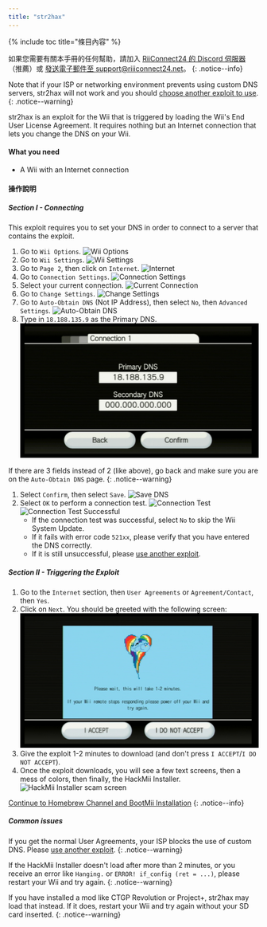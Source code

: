 ```yaml
---
title: "str2hax"
---
```


{% include toc title="條目內容" %}

如果您需要有關本手冊的任何幫助，請加入 [RiiConnect24 的 Discord 伺服器](https://discord.gg/rc24)（推薦）或 [發送電子郵件至 support@riiiconnect24.net](mailto:support@riiiconnect24.net)。
{: .notice--info}

Note that if your ISP or networking environment prevents using custom DNS servers, str2hax will not work and you should [choose another exploit to use](get-started).
{: .notice--warning}

str2hax is an exploit for the Wii that is triggered by loading the Wii's End User License Agreement. It requires nothing but an Internet connection that lets you change the DNS on your Wii.

#### What you need

* A Wii with an Internet connection

#### 操作說明

##### Section I - Connecting

This exploit requires you to set your DNS in order to connect to a server that contains the exploit.

1. Go to `Wii Options`. ![Wii Options](/images/RiiConnect24/Internet_1.png)
1. Go to `Wii Settings`. ![Wii Settings](/images/RiiConnect24/Internet_2.png)
1. Go to `Page 2`, then click on `Internet`. ![Internet](/images/RiiConnect24/Internet_3.png)
1. Go to `Connection Settings`. ![Connection Settings](/images/RiiConnect24/Internet_4.png)
1. Select your current connection. ![Current Connection](/images/RiiConnect24/Internet_5.png)
1. Go to `Change Settings`. ![Change Settings](/images/RiiConnect24/Internet_6.png)
1. Go to `Auto-Obtain DNS` (Not IP Address), then select `No`, then `Advanced Settings`. ![Auto-Obtain DNS](/images/RiiConnect24/Internet_7.png)
1. Type in `18.188.135.9` as the Primary DNS. ![str2hax DNS](/images/str2hax/dns.png)

If there are 3 fields instead of 2 (like above), go back and make sure you are on the `Auto-Obtain DNS` page.
{: .notice--warning}

1. Select `Confirm`, then select `Save`. ![Save DNS](/images/RiiConnect24/Internet_10.png)
1. Select `OK` to perform a connection test. ![Connection Test](/images/RiiConnect24/Internet_11.png) ![Connection Test Successful](/images/RiiConnect24/Internet_12.png)
   - If the connection test was successful, select `No` to skip the Wii System Update.
   - If it fails with error code `521xx`, please verify that you have entered the DNS correctly.
   - If it is still unsuccessful, please [use another exploit](get-started).

##### Section II - Triggering the Exploit

1. Go to the `Internet` section, then `User Agreements` or `Agreement/Contact`, then `Yes`.
1. Click on `Next`. You should be greeted with the following screen: ![str2hax EULA page](/images/str2hax/EULA.png)
1. Give the exploit 1-2 minutes to download (and don't press `I ACCEPT`/`I DO NOT ACCEPT`).
1. Once the exploit downloads, you will see a few text screens, then a mess of colors, then finally, the HackMii Installer. ![HackMii Installer scam screen](/images/hackmii_scam.png)

[Continue to Homebrew Channel and BootMii Installation](hbc)
{: .notice--info}

##### Common issues

If you get the normal User Agreements, your ISP blocks the use of custom DNS. Please [use another exploit](get-started).
{: .notice--warning}

If the HackMii Installer doesn't load after more than 2 minutes, or you receive an error like `Hanging.` or `ERROR! if_config (ret = ...)`, please restart your Wii and try again.
{: .notice--warning}

If you have installed a mod like CTGP Revolution or Project+, str2hax may load that instead. If it does, restart your Wii and try again without your SD card inserted.
{: .notice--warning}
